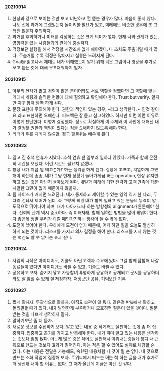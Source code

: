 #### 20210914
1. 현상과 겉으로 보이는 것만 보고 비난하고 헐 뜯는 경우가 많다. 마음이 좋지 않다. 나도 전에 과거에 그랬었는지 돌이켜볼 필요가 있고, 미래에도 비슷한 경우에 또 그러진 않을지 주의하자. 
2. 과거를 후회하거나 미래를 걱정하는 것은 크게 의미가 없다. 현재 나와 관계가 있는, 영향력을 있는 사람들과의 관계에 충실하자.
3. 걱정보단 실행을 해서 걱정할 시간조차 없게 해야겠다. 나 조차도 주춤거릴 때가 많다. 주춤거릴 수록 걱정은 많아지고 실행은 느려지게 된다. 
4. Goal을 읽고나서 제대로 내가 이해했는지 알기 위해 쉬운 그림이나 영상을 추가로 보고 듣는 것에 대해 부끄러워하지 말자. 

#### 20210915
1. 아무리 연차가 많고 경험이 많은 분이더라도 서로 역할을 정했다면 그 역할에 맞는 기대치 세팅과 솔직한 현황에 대해 질의하고 확인해야 한다. Trust but verify. 알지만 자꾸 깜빡 깜빡 하게 된다. 
2. 문장 표현에 주의해야 한다. 권한과 책임이 있는 경우, ~라고 생각한다. ~ 인것 같아요 라고 표현하면 오해한다. 피드백은 잘 듣고 참고하였다. 하지만 이런 이런 이유로 이렇게 판단한다. 이렇게 결정했다. 정도로 확실하게 이 주제와 이 사안에 대해선 내가 결정할 권한과 책임이 있다는 점을 오해하지 않도록 해야 한다. 
3. 리더가 듀를 지키지 않으면, 결국 팔로워는 배우게 된다. 

#### 20210923
1. 길고 긴 추석 연휴가 지났다. 추석 연휴 땐 일부러 일하지 않았다. 가족과 함께 온전히 시간을 보냈다. 이런 시간도 필요치 않겠나. 
2. 항상 내가 지금 덜 배고픈가? 하는 생각을 하게 된다. 성장에 고프고, 치열하게 고민해야 하는데 종종, 내가 그냥 현재 상황이 돌아가게끔 하는 operation, 현상 유지만 하고 있는 것은 아닌지 돌아보게 된다. 내일과 미래에 대한 전략과 고객 만족에 대한 치열한 고민이 없기 때문이지 않을까. 
3. 팀 사이즈가 커지면 느려진다. 내가 통제하고 제어할 수 있는 영역 역시 한 다리, 두 다리 건너서 제어가 된다. 즉 그렇게 되면 내가 함께 일하고 있는 분들의 능력이 압도적으로 뛰어나야 하며, 내가 나아가고자 하는 방향성의 alignment가 튼튼해야 한다. 신뢰의 관계 역시 중요하다. 즉 이래저래, 함께 일하는 방법을 많이 배워야 한다. 다 좋은데 정말 우리가 이럴 때인가? 하는 생각이 들 수 밖에 없다. 
4. 도전이 있어야 한다. 우리에게 도전이 없기 때문에, 어제 하던 일을 오늘도 열심히 하게 되는 것이다. 리스크를 가지고 의사 결정을 해야 한다. 리스크를 지지 않는 것은 혁신도 할 수 없다는 뜻과 같다. 

#### 20210924
1. 사업의 시작은 아이디어도, 기술도 아닌 고객과 수요에 있다. 그걸 함께 탐험해 나갈 동료들이 있다면 아이디언느 바뀔 수 있고, 기술도 바뀔 수 있다. 
2. 공유하고 보자. 숨기지 말고 가능함녀 투명하게 공유하고 공개되고 문서를 공유하더라도 잘 읽힐 수 있게 잘 저장하자. 저장보단 공유, 기억보단 기록

#### 20210927
1. 짧게 말하자. 두괄식으로 말하자. 아직도 습관이 덜 됬다. 같은걸 반복해서 말하고 돌려말할 때가 있다. 내가 발언한게 부족하거나 모호하면 질문이 있을 것이다. 질문 받는 것을 나쁘게 생각하지 말자. 
2. 말하기보단 좀 더 듣자. 
3. 새로운 정보를 수집하기 보다, 알고 있는 내용 중 작게라도 실천하는 것에 좀 더 집중하자. 집중하고 끈기를 가지고 반복해야 한다. 내가 이미 알고 있는 내용은 생각하는 것보다 엄청 많다. 아는게 많은 것은 적어도 실천해서 이뤄내는것들이 생겨 내 근육으로 만드는 것보다 효과가 떨어진다. 아는 척은 할 수 있어도 실제로 체감할 순 없다. 아는 내용은 전달은 가능해도, 숙련된 내용처럼 내 것이 될 순 없다. 내 것으로 만드는 소화 작업에 집중해 보자. 트위터에서 떠드는 아는 척 하는 글을 내가 추가로 더 생산해 내야 할 이유는 없다. 그 때가 올텐데 지금은 아닌 것 같다. 
